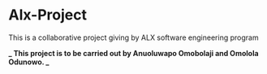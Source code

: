 # Alx-Project

This is a collaborative project giving by ALX software engineering program

**_ This project is to be carried out by Anuoluwapo Omobolaji and Omolola Odunowo. _**
